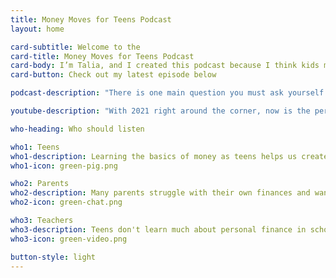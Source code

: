 ```yaml
---
title: Money Moves for Teens Podcast
layout: home

card-subtitle: Welcome to the
card-title: Money Moves for Teens Podcast
card-body: I’m Talia, and I created this podcast because I think kids my age don’t get a good enough education on how to manage money. This is something we should be learning and talking about now so we’ll be better prepared for the future.
card-button: Check out my latest episode below

podcast-description: "There is one main question you must ask yourself before starting a business. It seems so simple, but many don’t even stop to consider it. That question is “why”. Why do you want to start your business? What’s the reason behind what you do? Today, I’ll be talking about 4 significant reasons, your business must have a “why”."

youtube-description: "With 2021 right around the corner, now is the perfect time to begin thinking about the goals you would like to set for the new year. And this powerful goal-setting method I’m talking about in this episode, may be one you’ve never considered or used before. This episode, I’m talking all about the vision board."

who-heading: Who should listen

who1: Teens
who1-description: Learning the basics of money as teens helps us create good saving and spending habits today and take advantage of investing for tomorrow.
who1-icon: green-pig.png

who2: Parents
who2-description: Many parents struggle with their own finances and want to have constructive conversations with their teens about money.
who2-icon: green-chat.png

who3: Teachers
who3-description: Teens don't learn much about personal finance in school. Teachers can use this information to better prepare their students.
who3-icon: green-video.png

button-style: light
---
```

